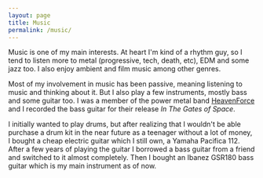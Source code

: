 ```yaml
---
layout: page
title: Music
permalink: /music/
---
```


Music is one of my main interests. At heart I'm kind of a rhythm guy, so I tend
to listen more to metal (progressive, tech, death, etc), EDM and some jazz too.
I also enjoy ambient and film music among other genres.

Most of my involvement in music has been passive, meaning listening to music
and thinking about it. But I also play a few instruments, mostly bass and some
guitar too. I was a member of the power metal band
[HeavenForce](https://www.facebook.com/pages/HeavenForce/112496182123196) and I
recorded the bass guitar for their release *In The Gates of Space*.

I initially wanted to play drums, but after realizing that I wouldn't be able
purchase a drum kit in the near future as a teenager without a lot of money, I
bought a cheap electric guitar which I still own, a Yamaha Pacifica 112. After
a few years of playing the guitar I borrowed a bass guitar from a friend and
switched to it almost completely. Then I bought an Ibanez GSR180 bass guitar
which is my main instrument as of now.
